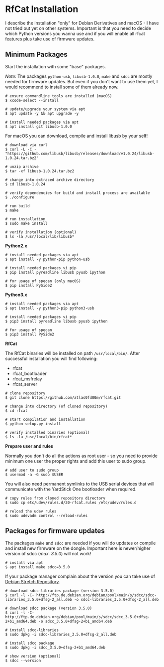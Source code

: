 # RfCat Installation

I describe the installation "only" for Debian Derivatives and macOS - I have not tried out yet on other systems. Important is that you need to decide which Python versions you wanna use and if you will enable all rfcat features plus take use of firmware updates.

## Minimum Packages

Start the installation with some "base" packages.

_Note:_ The packages `python-usb`, `libusb-1.0.0`, `make` and `sdcc` are mostly needed for firmware updates. But even if you don't want to use them yet, I would recommend to install some of them already now.

```shell
# ensure commandline tools are installed (macOS)
$ xcode-select --install

# update/upgrade your system via apt
$ apt update -y && apt upgrade -y

# install needed packages via apt
$ apt install git libusb-1.0.0
```

For macOS you can download, compile and install libusb by your self!

```shell
# download via curl
$ curl -L -C - "https://github.com/libusb/libusb/releases/download/v1.0.24/libusb-1.0.24.tar.bz2"

# unzip archive
$ tar -xf libusb-1.0.24.tar.bz2

# change into extraced archive directory
$ cd libusb-1.0.24

# verify dependencies for build and install process are available
$ ./configure

# run build
$ make

# run installation
$ sudo make install

# verify installation (optional)
$ ls -la /usr/local/lib/libusb*
```

**Python2.x**

```shell
# install needed packages via apt
$ apt install -y python-pip python-usb

# install needed packages vi pip
$ pip install pyreadline libusb pyusb ipython

# for usage of specan (only macOS)
$ pip install PySide2
```

**Python3.x**

```shell
# install needed packages via apt
$ apt install -y python3-pip python3-usb

# install needed packages vi pip
$ pip3 install pyreadline libusb pyusb ipython

# for usage of specan
$ pip3 install PySide2
```

**RfCat**

The RfCat binaries will be installed on path `/usr/local/bin/`. After successful installation you will find following:

- rfcat
- rfcat_bootloader
- rfcat_msfrelay
- rfcat_server

```shell
# clone repository
$ git clone https://github.com/atlas0fd00m/rfcat.git

# change into directory (of cloned repository)
$ cd rfcat

# start compilation and installation
$ python setup.py install

# verify installed binaries (optional)
$ ls -la /usr/local/bin/rfcat*
```

**Prepare user and rules**

Normally you don't do all the actions as root user - so you need to provide minimum one user the proper rights and add this user to sudo group.

```shell
# add user to sudo group
$ usermod -a -G sudo $USER
```

You will also need permanent symlinks to the USB serial devices that will communicate with the YardStick One bootloader when required.

```shell
# copy rules from cloned repository directory
$ sudo cp etc/udev/rules.d/20-rfcat.rules /etc/udev/rules.d

# reload the udev rules
$ sudo udevadm control --reload-rules
```

## Packages for firmware updates

The packages `make` and `sdcc` are needed if you will do updates or compile and install new firmware on the dongle. Important here is newer/higher version of sdcc (_max. 3.5.0_) will not work!

```shell
# install via apt
$ apt install make sdcc=3.5.0
```

If your package manager complain about the version you can take use of [Debian Stretch Repository](https://packages.debian.org/stretch/sdcc).

```shell
# download sdcc-libraries package (version 3.5.0)
$ curl -l -C- http://ftp.de.debian.org/debian/pool/main/s/sdcc/sdcc-libraries_3.5.0+dfsg-2_all.deb -o sdcc-libraries_3.5.0+dfsg-2_all.deb

# download sdcc package (version 3.5.0)
$ curl -l -C- http://ftp.de.debian.org/debian/pool/main/s/sdcc/sdcc_3.5.0+dfsg-2+b1_amd64.deb -o sdcc_3.5.0+dfsg-2+b1_amd64.deb

# install sdcc-libraries
$ sudo dpkg -i sdcc-libraries_3.5.0+dfsg-2_all.deb

# install sdcc package
$ sudo dpkg -i sdcc_3.5.0+dfsg-2+b1_amd64.deb

# show version (optional)
$ sdcc --version
```
